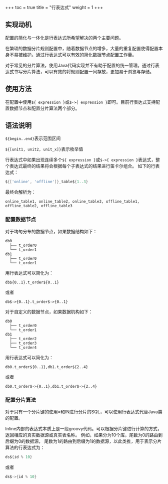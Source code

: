 +++
toc = true
title = "行表达式"
weight = 1
+++

## 实现动机

配置的简化与一体化是行表达式所希望解决的两个主要问题。

在繁琐的数据分片规则配置中，随着数据节点的增多，大量的重复配置使得配置本身不易被维护。通过行表达式可以有效的简化数据节点配置工作量。

对于常见的分片算法，使用Java代码实现并不有助于配置的统一管理。通过行表达式书写分片算法，可以有效的将规则配置一同存放，更加易于浏览与存储。

## 使用方法

在配置中使用`${ expression }`或`$->{ expression }`即可。目前行表达式支持配置数据节点和配置分片算法两个部分。

## 语法说明

`${begin..end}`表示范围区间

`${[unit1, unit2, unit_x]}`表示枚举值

行表达式中如果出现连续多个`${ expression }`或`$->{ expression }`表达式，整个表达式最终的结果将会根据每个子表达式的结果进行笛卡尔组合。
如下的行表达式：

```groovy
${['online', 'offline']}_table${1..3}
```

最终会解析为：

```
online_table1, online_table2, online_table3, offline_table1, offline_table2, offline_table3
```

### 配置数据节点

对于均匀分布的数据节点，如果数据结构如下：

```
db0
  ├── t_order0 
  └── t_order1 
db1
  ├── t_order0 
  └── t_order1
```

用行表达式可以简化为：

```
db${0..1}.t_order${0..1}
```

或者

```
db$->{0..1}.t_order$->{0..1}
```

对于自定义的数据节点，如果数据机构如下：

```
db0
  ├── t_order0 
  └── t_order1 
db1
  ├── t_order2
  ├── t_order3
  └── t_order4
```

用行表达式可以简化为：

```
db0.t_order${0..1},db1.t_order${2..4}
```

或者

```
db0.t_order$->{0..1},db1.t_order$->{2..4}
```

### 配置分片算法

对于只有一个分片键的使用=和IN进行分片的SQL，可以使用行表达式代替Java类的配置。

Inline内部的表达式本质上是一段groovy代码。可以根据分片键进行计算的方式，返回相应的真实数据源或真实表名称。
例如，如果分为10个库，尾数为0的路由到后缀为0的数据源， 尾数为1的路由到后缀为1的数据源，以此类推，用于表示分片算法的行表达式为：

```groovy 
ds${id % 10}
```

或者

```groovy 
ds$->{id % 10}
```
